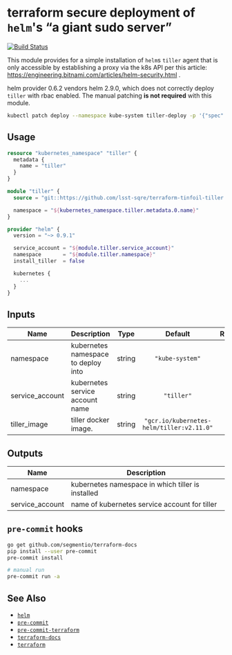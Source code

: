 terraform secure deployment of `helm`'s “a giant sudo server”
===

[![Build Status](https://travis-ci.org/lsst-sqre/terraform-tinfoil-tiller.png)](https://travis-ci.org/lsst-sqre/terraform-tinfoil-tiller)

This module provides for a simple installation of `helm`s `tiller` agent that
is only accessible by establishing a proxy via the k8s API per this article:
https://engineering.bitnami.com/articles/helm-security.html .

helm provider 0.6.2 vendors helm 2.9.0, which does not correctly deploy
`tiller` with rbac enabled.  The manual patching **is not required** with this
module.

```bash
kubectl patch deploy --namespace kube-system tiller-deploy -p '{"spec":{"template":{"spec":{"automountServiceAccountToken":true}}}}'
```

Usage
---

```terraform
resource "kubernetes_namespace" "tiller" {
  metadata {
    name = "tiller"
  }
}

module "tiller" {
  source = "git::https://github.com/lsst-sqre/terraform-tinfoil-tiller.git?ref=0.9.x"

  namespace = "${kubernetes_namespace.tiller.metadata.0.name}"
}

provider "helm" {
  version = "~> 0.9.1"

  service_account = "${module.tiller.service_account}"
  namespace       = "${module.tiller.namespace}"
  install_tiller  = false

  kubernetes {
    ...
  }
}
```

<!-- BEGINNING OF PRE-COMMIT-TERRAFORM DOCS HOOK -->
## Inputs

| Name | Description | Type | Default | Required |
|------|-------------|:----:|:-----:|:-----:|
| namespace | kubernetes namespace to deploy into | string | `"kube-system"` | no |
| service\_account | kubernetes service account name | string | `"tiller"` | no |
| tiller\_image | tiller docker image. | string | `"gcr.io/kubernetes-helm/tiller:v2.11.0"` | no |

## Outputs

| Name | Description |
|------|-------------|
| namespace | kubernetes namespace in which tiller is installed |
| service\_account | name of kubernetes service account for tiller |

<!-- END OF PRE-COMMIT-TERRAFORM DOCS HOOK -->

`pre-commit` hooks
---

```bash
go get github.com/segmentio/terraform-docs
pip install --user pre-commit
pre-commit install

# manual run
pre-commit run -a
```

See Also
---

* [`helm`](https://docs.helm.sh/)
* [`pre-commit`](https://github.com/pre-commit/pre-commit)
* [`pre-commit-terraform`](https://github.com/antonbabenko/pre-commit-terraform)
* [`terraform-docs`](https://github.com/segmentio/terraform-docs)
* [`terraform`](https://www.terraform.io/)
